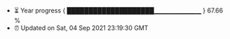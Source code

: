 - ⏳ Year progress { ████████████████████▁▁▁▁▁▁▁▁▁▁ } 67.66 %
- ⏰ Updated on Sat, 04 Sep 2021 23:19:30 GMT

